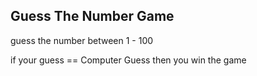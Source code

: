 ## Guess The Number Game
<p>
  guess the number between 1 - 100
</p>
<p>
  if your guess == Computer Guess then you win the game
</p>

